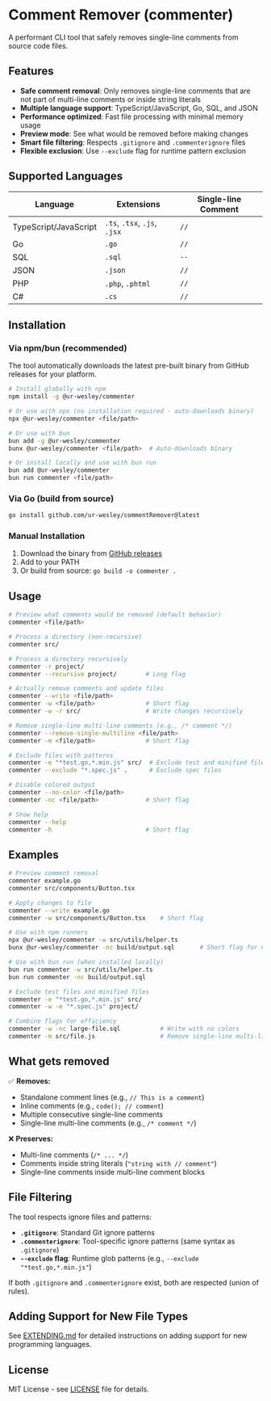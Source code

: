 # Comment Remover (commenter)

A performant CLI tool that safely removes single-line comments from source code files.

## Features

- **Safe comment removal**: Only removes single-line comments that are not part of multi-line comments or inside string literals
- **Multiple language support**: TypeScript/JavaScript, Go, SQL, and JSON
- **Performance optimized**: Fast file processing with minimal memory usage
- **Preview mode**: See what would be removed before making changes
- **Smart file filtering**: Respects `.gitignore` and `.commenterignore` files
- **Flexible exclusion**: Use `--exclude` flag for runtime pattern exclusion

## Supported Languages

| Language              | Extensions                   | Single-line Comment |
| --------------------- | ---------------------------- | ------------------- |
| TypeScript/JavaScript | `.ts`, `.tsx`, `.js`, `.jsx` | `//`                |
| Go                    | `.go`                        | `//`                |
| SQL                   | `.sql`                       | `--`                |
| JSON                  | `.json`                      | `//`                |
| PHP                   | `.php`, `.phtml`             | `//`                |
| C#                    | `.cs`                        | `//`                |

## Installation

### Via npm/bun (recommended)

The tool automatically downloads the latest pre-built binary from GitHub releases for your platform.

```bash
# Install globally with npm
npm install -g @ur-wesley/commenter

# Or use with npx (no installation required - auto-downloads binary)
npx @ur-wesley/commenter <file/path>

# Or use with bun
bun add -g @ur-wesley/commenter
bunx @ur-wesley/commenter <file/path>  # Auto-downloads binary

# Or install locally and use with bun run
bun add @ur-wesley/commenter
bun run commenter <file/path>
```

### Via Go (build from source)

```bash
go install github.com/ur-wesley/commentRemover@latest
```

### Manual Installation

1. Download the binary from [GitHub releases](https://github.com/ur-wesley/commentRemover/releases)
2. Add to your PATH
3. Or build from source: `go build -o commenter .`

## Usage

```bash
# Preview what comments would be removed (default behavior)
commenter <file/path>

# Process a directory (non-recursive)
commenter src/

# Process a directory recursively
commenter -r project/
commenter --recursive project/        # Long flag

# Actually remove comments and update files
commenter --write <file/path>
commenter -w <file/path>              # Short flag
commenter -w -r src/                  # Write changes recursively

# Remove single-line multi-line comments (e.g., /* comment */)
commenter --remove-single-multiline <file/path>
commenter -m <file/path>              # Short flag

# Exclude files with patterns
commenter -e "*test.go,*.min.js" src/  # Exclude test and minified files
commenter --exclude "*.spec.js" .      # Exclude spec files

# Disable colored output
commenter --no-color <file/path>
commenter -nc <file/path>             # Short flag

# Show help
commenter --help
commenter -h                          # Short flag
```

## Examples

```bash
# Preview comment removal
commenter example.go
commenter src/components/Button.tsx

# Apply changes to file
commenter --write example.go
commenter -w src/components/Button.tsx    # Short flag

# Use with npm runners
npx @ur-wesley/commenter -w src/utils/helper.ts
bunx @ur-wesley/commenter -nc build/output.sql       # Short flag for no-color

# Use with bun run (when installed locally)
bun run commenter -w src/utils/helper.ts
bun run commenter -nc build/output.sql

# Exclude test files and minified files
commenter -e "*test.go,*.min.js" src/
commenter -w -e "*.spec.js" project/

# Combine flags for efficiency
commenter -w -nc large-file.sql           # Write with no colors
commenter -m src/file.js                  # Remove single-line multi-line comments
```

## What gets removed

✅ **Removes:**

- Standalone comment lines (e.g., `// This is a comment`)
- Inline comments (e.g., `code(); // comment`)
- Multiple consecutive single-line comments
- Single-line multi-line comments (e.g., `/* comment */`)

❌ **Preserves:**

- Multi-line comments (`/* ... */`)
- Comments inside string literals (`"string with // comment"`)
- Single-line comments inside multi-line comment blocks

## File Filtering

The tool respects ignore files and patterns:

- **`.gitignore`**: Standard Git ignore patterns
- **`.commenterignore`**: Tool-specific ignore patterns (same syntax as `.gitignore`)
- **`--exclude` flag**: Runtime glob patterns (e.g., `--exclude "*test.go,*.min.js"`)

If both `.gitignore` and `.commenterignore` exist, both are respected (union of rules).

## Adding Support for New File Types

See [EXTENDING.md](EXTENDING.md) for detailed instructions on adding support for new programming languages.

## License

MIT License - see [LICENSE](LICENSE) file for details.

